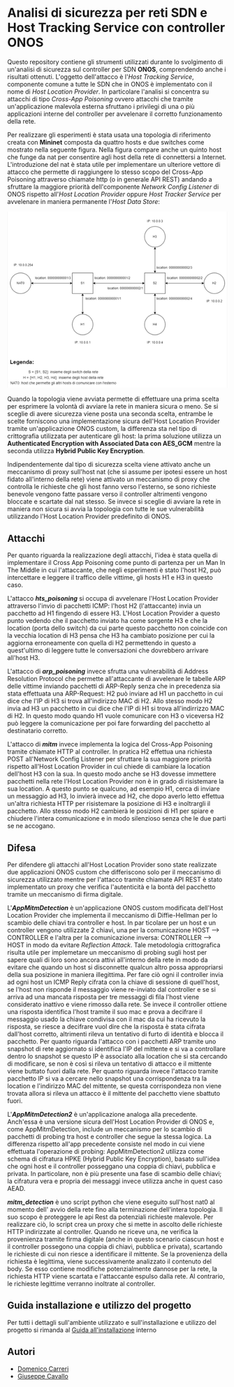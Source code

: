 # Analisi di sicurezza per reti SDN e Host Tracking Service con controller ONOS
Questo repository contiene gli strumenti utilizzati durante lo svolgimento di un'analisi di sicurezza sul controller per SDN **ONOS**, comprendendo anche i risultati ottenuti. L'oggetto dell'attacco è l'*Host Tracking Service*, componente comune a tutte le SDN che in ONOS è implementato con il nome di *Host Location Provider*. In particolare l'analisi si concentra su attacchi di tipo *Cross-App Poisoning* ovvero attacchi che tramite un'applicazione malevola esterna sfruttano i privilegi di una o più applicazioni interne del controller per avvelenare il corretto funzionamento della rete.

Per realizzare gli esperimenti è stata usata una topologia di riferimento creata con **Mininet** composta da quattro hosts e due switches come mostrato nella seguente figura. Nella figura compare anche un quinto host che funge da nat per consentire agli host della rete di connettersi a Internet. L'introduzione del nat è stata utile per implementare un ulteriore vettore di attacco che permette di raggiungere lo stesso scopo del Cross-App Poisoning attraverso chiamate http (o in generale API REST) andando a sfruttare la maggiore priorità dell'componente *Network Config Listener* di ONOS rispetto all'*Host Location Provider* oppure *Host Tracker Service* per avvelenare in maniera permanente l'*Host Data Store*:

![topologia](./progettoNetwork/immagini%20e%20grafici/topologia.png)

Quando la topologia viene avviata permette di effettuare una prima scelta per esprimere la volontà di avviare la rete in maniera sicura o meno. Se si sceglie di avere sicurezza viene posta una seconda scelta, entrambe le scelte forniscono una implementazione sicura dell'Host Location Provider tramite un'applicazione ONOS custom, la differenza sta nel tipo di crittografia utilizzata per autenticare gli host: la prima soluzione utilizza un **Authenticated Encryption with Associated Data con AES_GCM** mentre la seconda utilizza **Hybrid Public Key Encryption**. 

Indipendentemente dal tipo di sicurezza scelta viene attivato anche un meccanismo di proxy sull'host nat (che si assume per ipotesi essere un host fidato all'interno della rete) viene attivato un meccanismo di proxy che controlla le richieste che gli host fanno verso l'esterno, se sono richieste benevole vengono fatte passare verso il controller altrimenti vengono bloccate e scartate dal nat stesso.
Se invece si sceglie di avviare la rete in maniera non sicura si avvia la topologia con tutte le sue vulnerabilità utilizzando l'Host Location Provider predefinito di ONOS.

## Attacchi 
Per quanto riguarda la realizzazione degli attacchi, l'idea è stata quella di implementare il Cross App Poisoning come punto di partenza per un Man In The Middle in cui l'attaccante, che negli esperimenti è stato l'host H2, può intercettare e leggere il traffico delle vittime, gli hosts H1 e H3 in questo caso.

L'attacco ***hts_poisoning*** si occupa di avvelenare l'Host Location Provider attraverso l'invio di pacchetti ICMP: l'host H2 (l'attaccante) invia un pacchetto ad H1 fingendo di essere H3. L'Host Location Provider a questo punto vedendo che il pacchetto inviato ha come sorgente H3 e che la location (porta dello switch) da cui parte questo pacchetto non coincide con la vecchia location di H3 pensa che H3 ha cambiato posizione per cui la aggiorna erroneamente con quella di H2 permettendo in questo a quest'ultimo di leggere tutte le conversazioni che dovrebbero arrivare all'host H3.

L'attacco di ***arp_poisoning*** invece sfrutta una vulnerabilità di Address Resolution Protocol che permette all'attaccante di avvelenare le tabelle ARP delle vittime inviando pacchetti di ARP-Reply senza che in precedenza sia stata effettuata una ARP-Request: H2 può inviare ad H1 un pacchetto in cui dice che l'IP di H3 si trova all'indirizzo MAC di H2. Allo stesso modo H2 invia ad H3 un pacchetto in cui dice che l'IP di H1 si trova all'indirrizzo MAC di H2. In questo modo quando H1 vuole comunicare con H3 o viceversa H2 può leggere la comunicazione per poi fare forwarding del pacchetto al destinatario corretto.

L'attacco di ***mitm*** invece implementa la logica del Cross-App Poisoning tramite chiamate HTTP al controller. In pratica H2 effettua una richiesta POST all'Network Config Listener per sfruttare la sua maggiore priorità rispetto all'Host Location Provider in cui chiede di cambiare la location dell'host H3 con la sua. In questo modo anche se H3 dovesse immettere pacchetti nella rete l'Host Location Provider non è in grado di risistemare la sua location. A questo punto se qualcuno, ad esempio H1, cerca di inviare un messaggio ad H3, lo invierà invece ad H2, che dopo averlo letto effettua un'altra richiesta HTTP per risistemare la posizione di H3 e inoltrargli il pacchetto. Allo stesso modo H2 cambierà le posizioni di H1 per spiare e chiudere l'intera comunicazione e in modo silenzioso senza che le due parti se ne accogano.

## Difesa
Per difendere gli attacchi all'Host Location Provider sono state realizzate due applicazioni ONOS custom che differiscono solo per il meccanismo di sicurezza utilizzato mentre per l'attacco tramite chiamate API REST è stato implementato un proxy che verifica l'autenticità e la bontà del pacchetto tramite un meccanismo di firma digitale.

L'***AppMitmDetection*** è un'applicazione ONOS custom modificata dell'Host Location Provider che implementa il meccanismo di Diffie-Hellman per lo scambio delle chiavi tra controller e host. In par ticolare per un host e un controller vengono utilizzate 2 chiavi, una per la comunicazione HOST --> CONTROLLER e l'altra per la comunicazione inversa: CONTROLLER --> HOST in modo da evitare *Reflection Attack*. Tale metodologia crittografica risulta utile per implemetare un meccanismo di probing sugli host per sapere quali di loro sono ancora attivi all'interno della rete in modo da evitare che quando un host si disconnette qualcun altro possa appropriarsi della sua posizione in maniera illegittima. Per fare ciò ogni il controller invia ad ogni host un ICMP Reply cifrata con la chiave di sessione di quell'host, se l'host non risponde il messaggio viene re-inviato dal controller e se si arriva ad una mancata risposta per tre messaggi di fila l'host viene considerato inattivo e viene rimosso dalla rete. Se invece il controller ottiene una risposta identifica l'host tramite il suo mac e prova a decifrare il messaggio usado la chiave condivisa con il mac da cui ha ricevuto la risposta, se riesce a decifrare vuol dire che la risposta è stata cifrata dall'host corretto, altrimenti rileva un tentativo di furto di identità e blocca il pacchetto.
Per quanto riguarda l'attacco con i pacchetti ARP tramite uno snapshot di rete aggiornato si identifica l'IP del mittente e si va a controllare dentro lo snapshot se questo IP è associato alla location che si sta cercando di modificare, se non è così si rileva un tentativo di attacco e il mittente viene buttato fuori dalla rete.
Per quanto riguarda invece l'attacco tramite pacchetto IP si va a cercare nello snapshot una corrispondenza tra la location e l'indirizzo MAC del mittente, se questa corrispondeza non viene trovata allora si rileva un attacco è il mittente del pacchetto viene sbattuto fuori.

L'***AppMitmDetection2*** è un'applicazione analoga alla precedente. Anch'essa è una versione sicura dell'Host Location Provider di ONOS e, come AppMitmDetection, include un meccanismo per lo scambio di pacchetti di probing tra host e controller che segue la stessa logica. La differenza rispetto all'app precedente consiste nel modo in cui viene effettuata l'operazione di probing: AppMitmDetection2 utilizza come schema di cifratura HPKE (Hybrid Public Key Encryption), basato sull'idea che ogni host e il controller posseggano una coppia di chiavi, pubblica e privata. In particolare, non è più presente una fase di scambio delle chiavi; la cifratura vera e propria dei messaggi invece utilizza anche in quest caso AEAD.

***mitm_detection*** è uno script python che viene eseguito sull'host nat0 al momento dell' avvio della rete fino alla terminazione dell'intera topologia. Il suo scopo è proteggere le api Rest da potenziali richieste malevole. Per realizzare ciò, lo script crea un proxy che si mette in ascolto delle richieste HTTP indirizzate al controller. Quando ne riceve una, ne verifica la provenienza tramite firma digitale (anche in questo scenario ciascun host e il controller possegono una coppia di chiavi, pubblica e privata), scartando le richieste di cui non riesce a identificare il mittente. Se la provenienza della richiesta è legittima, viene successivamente analizzato il contenuto del body. Se esso contiene modifiche potenzialmente dannose per la rete, la richiesta HTTP viene scartata e l'attaccante espulso dalla rete. Al contrario, le richieste legittime verranno inoltrate al controller. 

## Guida installazione e utilizzo del progetto
Per tutti i dettagli sull'ambiente utilizzato e sull'installazione e utilizzo del progetto si rimanda al [Guida all'installazione](./progettoNetwork/README) interno

## Autori
- [Domenico Carreri](https://github.com/Domenico1106)
- [Giuseppe Cavallo](https://github.com/Giugiugit)
